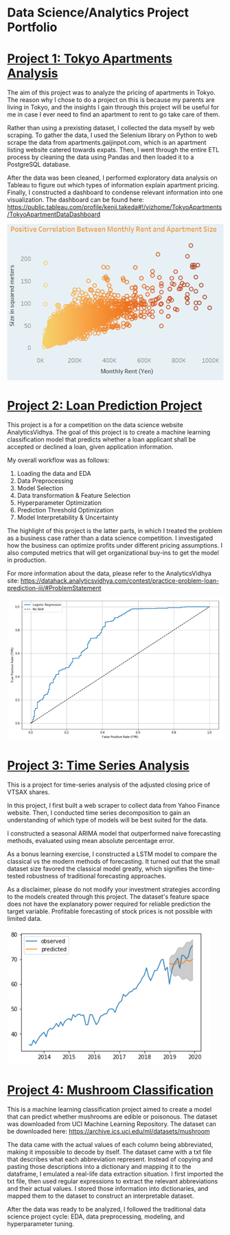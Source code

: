# Data Science/Analytics Project Portfolio

# [Project 1: Tokyo Apartments Analysis](https://github.com/takedananda/Tokyo-Apartments)

The aim of this project was to analyze the pricing of apartments in Tokyo. The reason why I chose to do a project on this is because my parents are living in Tokyo, and the insights I gain through this project will be useful for me in case I ever need to find an apartment to rent to go take care of them.

Rather than using a prexisting dataset, I collected the data myself by web scraping. To gather the data, I used the Selenium library on Python to web scrape the data from apartments.gaijinpot.com, which is an apartment listing website catered towards expats. Then, I went through the entire ETL process by cleaning the data using Pandas and then loaded it to a PostgreSQL database.

After the data was been cleaned, I performed exploratory data analysis on Tableau to figure out which types of information explain apartment pricing. Finally, I constructed a dashboard to condense relevant information into one visualization. The dashboard can be found here: https://public.tableau.com/profile/kenji.takeda#!/vizhome/TokyoApartments/TokyoApartmentDataDashboard

![](https://github.com/takedananda/Kenji_Portfolio/blob/main/images/monthly_rent.png)


# [Project 2: Loan Prediction Project](https://github.com/takedananda/Loan-Prediction)

This project is a for a competition on the data science website AnalyticsVidhya. The goal of this project is to create a machine learning classification model that predicts whether a loan applicant shall be accepted or declined a loan, given application information.

My overall workflow was as follows:

1. Loading the data and EDA
2. Data Preprocessing
3. Model Selection
4. Data transformation & Feature Selection
5. Hyperparameter Optimization
6. Prediction Threshold Optimization
7. Model Interpretability & Uncertainty

The highlight of this project is the latter parts, in which I treated the problem as a business case rather than a data science competition. I investigated how the business can optimize profits under different pricing assumptions. I also computed metrics that will get organizational buy-ins to get the model in production.

For more information about the data, please refer to the AnalyticsVidhya site: https://datahack.analyticsvidhya.com/contest/practice-problem-loan-prediction-iii/#ProblemStatement

![](https://github.com/takedananda/Kenji_Portfolio/blob/main/images/Loan%20prediction.png)


# [Project 3: Time Series Analysis](https://github.com/takedananda/Time-Series---VTSAX)

This is a project for time-series analysis of the adjusted closing price of VTSAX shares. 

In this project, I first built a web scraper to collect data from Yahoo Finance website. Then, I conducted time series decomposition to gain an understanding of which type of models will be best suited for the data.

I constructed a seasonal ARIMA model that outperformed naive forecasting methods, evaluated using mean absolute percentage error. 

As a bonus learning exercise, I constructed a LSTM model to compare the classical vs the modern methods of forecasting. It turned out that the small dataset size favored the classical model greatly, which signifies the time-tested robustness of traditional forecasting approaches.

As a disclaimer, please do not modify your investment strategies according to the models created through this project. The dataset's feature space does not have the explanatory power required for reliable prediction the target variable. Profitable forecasting of stock prices is not possible with limited data. 

![](https://github.com/takedananda/Kenji_Portfolio/blob/main/images/Time%20series.png)


# [Project 4: Mushroom Classification](https://github.com/takedananda/Mushroom-Classification)

This is a machine learning classification project aimed to create a model that can predict whether mushrooms are edible or poisonous. The dataset was downloaded from UCI Machine Learning Repository. The dataset can be downloaded here: https://archive.ics.uci.edu/ml/datasets/mushroom

The data came with the actual values of each column being abbreviated, making it impossible to decode by itself. The dataset came with a txt file that describes what each abbreviation represent. Instead of copying and pasting those descriptions into a dictionary and mapping it to the dataframe, I emulated a real-life data extraction situation. I first imported the txt file, then used regular expressions to extract the relevant abbreviations and their actual values. I stored those information into dictionaries, and mapped them to the dataset to construct an interpretable dataset.

After the data was ready to be analyzed, I followed the traditional data science project cycle: EDA, data preprocessing, modeling, and hyperparameter tuning. 


